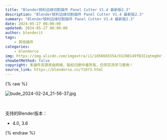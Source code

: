 ```yaml
---
title: "Blender锐利边缘切割插件 Panel Cutter V1.4 最新版2.3"
description: "Blender锐利边缘切割插件 Panel Cutter V1.4 最新版2.3"
summary: "Blender锐利边缘切割插件 Panel Cutter V1.4 最新版2.3"
date: 2024-05-27 00:00:00
updated: 2024-05-27 00:00:00
author: blenderit
tags: 
    - 其他插件
categories:
    - blenderco
img: https://img.alicdn.com/imgextra/i1/1856665554/O1CN0149fB3I1qtmg0oY4Q0_!!1856665554.jpg
showGetMethod: false
copyright: 本插件资源来自网络，版权归原作者所有，仅供交流学习使用！
source_link: https://blenderco.cn/71073.html
---
```


{% raw %}
<p><img class="aligncenter" src="https://img.alicdn.com/imgextra/i1/1856665554/O1CN0149fB3I1qtmg0oY4Q0_!!1856665554.jpg" alt="bude_2024-02-24_21-56-37.jpg"></p><p> </p><p>支持的Blender版本：</p><ul>
<li>4.0, 3.6</li>
</ul>
<div style="display: none">blenderco</div>
{% endraw %}